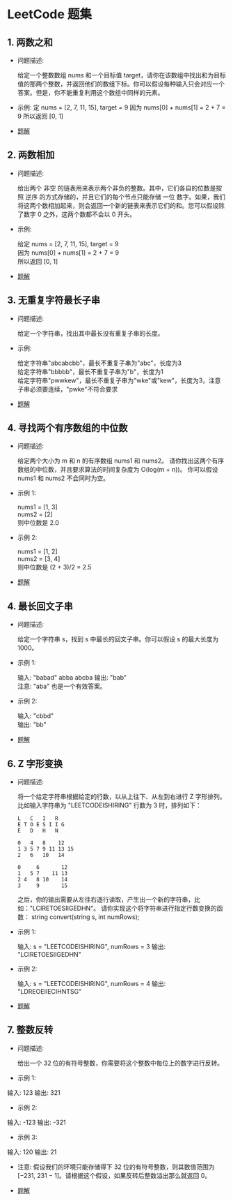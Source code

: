 # LeetCode 题集

## 1. 两数之和

* 问题描述:

    给定一个整数数组 nums 和一个目标值 target，请你在该数组中找出和为目标值的那两个整数，并返回他们的数组下标。你可以假设每种输入只会对应一个答案。但是，你不能重复利用这个数组中同样的元素。

* 示例:
    定 nums = [2, 7, 11, 15], target = 9
    因为 nums[0] + nums[1] = 2 + 7 = 9
    所以返回 [0, 1]

* [题解](./leetcode-go/sum_test.go)

## 2. 两数相加

* 问题描述:

    给出两个 非空 的链表用来表示两个非负的整数。其中，它们各自的位数是按照 逆序 的方式存储的，并且它们的每个节点只能存储 一位 数字。如果，我们将这两个数相加起来，则会返回一个新的链表来表示它们的和。您可以假设除了数字 0 之外，这两个数都不会以 0 开头。

* 示例:

    给定 nums = [2, 7, 11, 15], target = 9  
    因为 nums[0] + nums[1] = 2 + 7 = 9  
    所以返回 [0, 1]

* [题解](./leetcode-go/sum2_test.go)

## 3. 无重复字符最长子串

* 问题描述:

    给定一个字符串，找出其中最长没有重复子串的长度。

* 示例:

    给定字符串"abcabcbb"，最长不重复子串为"abc"，长度为3  
    给定字符串"bbbbb"，最长不重复子串为"b"，长度为1  
    给定字符串"pwwkew"，最长不重复子串为"wke"或"kew"，长度为3，注意子串必须要连续，"pwke"不符合要求  

* [题解](./leetcode-go/longest_string_test.go)

## 4. 寻找两个有序数组的中位数

* 问题描述:

    给定两个大小为 m 和 n 的有序数组 nums1 和 nums2。
    请你找出这两个有序数组的中位数，并且要求算法的时间复杂度为 O(log(m + n))。
    你可以假设 nums1 和 nums2 不会同时为空。

* 示例 1:

    nums1 = [1, 3]  
    nums2 = [2]  
    则中位数是 2.0  

* 示例 2:

    nums1 = [1, 2]  
    nums2 = [3, 4]  
    则中位数是 (2 + 3)/2 = 2.5  

* [题解](./leetcode-go/median_test.go)

## 4. 最长回文子串

* 问题描述:

    给定一个字符串 s，找到 s 中最长的回文子串。你可以假设 s 的最大长度为 1000。

* 示例 1:

    输入: "babad"  abba abcba
    输出: "bab"  
    注意: "aba" 也是一个有效答案。  

* 示例 2:

    输入: "cbbd"  
    输出: "bb"

* [题解](./leetcode-go/longest_palindrome_test.go)

## 6. Z 字形变换

* 问题描述:

    将一个给定字符串根据给定的行数，以从上往下、从左到右进行 Z 字形排列。
    比如输入字符串为 "LEETCODEISHIRING" 行数为 3 时，排列如下：  

    ```.
    L   C   I   R  
    E T O E S I I G  
    E   D   H   N
    ```

    ```.
    0   4   8    12
    1 3 5 7 9 11 13 15
    2   6   10   14
    ```

    ```.
    0     6       12
    1   5 7    11 13
    2 4   8 10    14
    3     9       15
    ```

    之后，你的输出需要从左往右逐行读取，产生出一个新的字符串，比如："LCIRETOESIIGEDHN"。
    请你实现这个将字符串进行指定行数变换的函数：
    string convert(string s, int numRows);

* 示例 1:

    输入: s = "LEETCODEISHIRING", numRows = 3
    输出: "LCIRETOESIIGEDHN"

* 示例 2:

    输入: s = "LEETCODEISHIRING", numRows = 4
    输出: "LDREOEIIECIHNTSG"

* [题解](./leetcode-go/convert_test.go)

## 7. 整数反转

* 问题描述:

    给出一个 32 位的有符号整数，你需要将这个整数中每位上的数字进行反转。

* 示例 1:

输入: 123
输出: 321

* 示例 2:

输入: -123
输出: -321

* 示例 3:

输入: 120
输出: 21

* 注意:
假设我们的环境只能存储得下 32 位的有符号整数，则其数值范围为 [−231,  231 − 1]。请根据这个假设，如果反转后整数溢出那么就返回 0。

* [题解](./leetcode-go/reverse_test.go)
